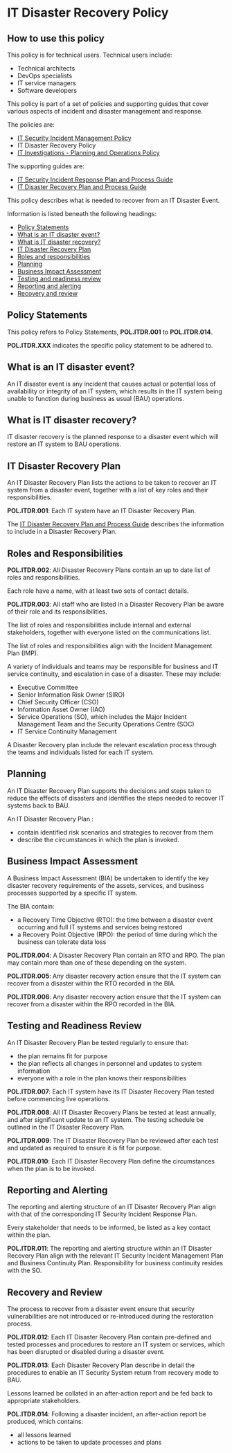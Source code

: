 # IT Disaster Recovery Policy

## How to use this policy

This policy is for technical users. Technical users include:

-   Technical architects
-   DevOps specialists
-   IT service managers
-   Software developers

This policy is part of a set of policies and supporting guides that cover various aspects of incident and disaster management and response.

The policies are:

-   [IT Security Incident Management Policy](it-security-incident-management-policy.md)
-   IT Disaster Recovery Policy
-   [IT Investigations - Planning and Operations Policy](it-investigations-planning-and-operations-policy.md)

The supporting guides are:

-   [IT Security Incident Response Plan and Process Guide](it-security-incident-response-plan-and-process-guide.md)
-   [IT Disaster Recovery Plan and Process Guide](it-disaster-recovery-plan-and-process-guide.md)

This policy describes what is needed to recover from an IT Disaster Event.

Information is listed beneath the following headings:

-   [Policy Statements](#policy-statements)
-   [What is an IT disaster event?](#what-is-an-it-disaster-event)
-   [What is IT disaster recovery?](#what-is-it-disaster-recovery)
-   [IT Disaster Recovery Plan](#it-disaster-recovery-plan)
-   [Roles and responsibilities](#roles-and-responsibilities)
-   [Planning](#planning)
-   [Business Impact Assessment](#business-impact-assessment)
-   [Testing and readiness review](#testing-and-readiness-review)
-   [Reporting and alerting](#reporting-and-alerting)
-   [Recovery and review](#recovery-and-review)

## Policy Statements

This policy refers to Policy Statements, **POL.ITDR.001** to **POL.ITDR.014**.

**POL.ITDR.XXX** indicates the specific policy statement to be adhered to.

## What is an IT disaster event?

An IT disaster event is any incident that causes actual or potential loss of availability or integrity of an IT system, which results in the IT system being unable to function during business as usual \(BAU\) operations.

## What is IT disaster recovery?

IT disaster recovery is the planned response to a disaster event which will restore an IT system to BAU operations.

## IT Disaster Recovery Plan

An IT Disaster Recovery Plan lists the actions to be taken to recover an IT system from a disaster event, together with a list of key roles and their responsibilities.

**POL.ITDR.001**: Each IT system have an IT Disaster Recovery Plan.

The [IT Disaster Recovery Plan and Process Guide](it-disaster-recovery-plan-and-process-guide.md) describes the information to include in a Disaster Recovery Plan.

## Roles and Responsibilities

**POL.ITDR.002**: All Disaster Recovery Plans contain an up to date list of roles and responsibilities.

Each role have a name, with at least two sets of contact details.

**POL.ITDR.003**: All staff who are listed in a Disaster Recovery Plan be aware of their role and its responsibilities.

The list of roles and responsibilities include internal and external stakeholders, together with everyone listed on the communications list.

The list of roles and responsibilities align with the Incident Management Plan \(IMP\).

A variety of individuals and teams may be responsible for business and IT service continuity, and escalation in case of a disaster. These may include:

-   Executive Committee
-   Senior Information Risk Owner \(SIRO\)
-   Chief Security Officer \(CSO\)
-   Information Asset Owner \(IAO\)
-   Service Operations \(SO\), which includes the Major Incident Management Team and the Security Operations Centre \(SOC\)
-   IT Service Continuity Management

A Disaster Recovery plan include the relevant escalation process through the teams and individuals listed for each IT system.

## Planning

An IT Disaster Recovery Plan supports the decisions and steps taken to reduce the effects of disasters and identifies the steps needed to recover IT systems back to BAU.

An IT Disaster Recovery Plan :

-   contain identified risk scenarios and strategies to recover from them
-   describe the circumstances in which the plan is invoked.

## Business Impact Assessment

A Business Impact Assessment \(BIA\) be undertaken to identify the key disaster recovery requirements of the assets, services, and business processes supported by a specific IT system.

The BIA contain:

-   a Recovery Time Objective \(RTO\): the time between a disaster event occurring and full IT systems and services being restored
-   a Recovery Point Objective \(RPO\): the period of time during which the business can tolerate data loss

**POL.ITDR.004**: A Disaster Recovery Plan contain an RTO and RPO. The plan may contain more than one of these depending on the system.

**POL.ITDR.005**: Any disaster recovery action ensure that the IT system can recover from a disaster within the RTO recorded in the BIA.

**POL.ITDR.006**: Any disaster recovery action ensure that the IT system can recover from a disaster within the RPO recorded in the BIA.

## Testing and Readiness Review

An IT Disaster Recovery Plan be tested regularly to ensure that:

-   the plan remains fit for purpose
-   the plan reflects all changes in personnel and updates to system information
-   everyone with a role in the plan knows their responsibilities

**POL.ITDR.007**: Each IT system have its IT Disaster Recovery Plan tested before commencing live operations.

**POL.ITDR.008**: All IT Disaster Recovery Plans be tested at least annually, and after significant update to an IT system. The testing schedule be outlined in the IT Disaster Recovery Plan.

**POL.ITDR.009**: The IT Disaster Recovery Plan be reviewed after each test and updated as required to ensure it is fit for purpose.

**POL.ITDR.010**: Each IT Disaster Recovery Plan define the circumstances when the plan is to be invoked.

## Reporting and Alerting

The reporting and alerting structure of an IT Disaster Recovery Plan align with that of the corresponding IT Security Incident Response Plan.

Every stakeholder that needs to be informed, be listed as a key contact within the plan.

**POL.ITDR.011**: The reporting and alerting structure within an IT Disaster Recovery Plan align with the relevant IT Security Incident Management Plan and Business Continuity Plan. Responsibility for business continuity resides with the SO.

## Recovery and Review

The process to recover from a disaster event ensure that security vulnerabilities are not introduced or re-introduced during the restoration process.

**POL.ITDR.012**: Each IT Disaster Recovery Plan contain pre-defined and tested processes and procedures to restore an IT system or services, which has been disrupted or disabled during a disaster event.

**POL.ITDR.013**: Each Disaster Recovery Plan describe in detail the procedures to enable an IT Security System return from recovery mode to BAU.

Lessons learned be collated in an after-action report and be fed back to appropriate stakeholders.

**POL.ITDR.014**: Following a disaster incident, an after-action report be produced, which contains:

-   all lessons learned
-   actions to be taken to update processes and plans

